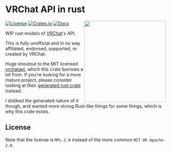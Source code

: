 # VRChat API in rust

<img align="right" width="256" height="256" src="https://github.com/onlivfe/vrc_rs/raw/main/logo.png"/>

[![License](https://img.shields.io/crates/l/vrc.svg)](https://github.com/onlivfe/vrc_rs/src/LICENSE)
[![Crates.io](https://img.shields.io/crates/v/vrc.svg)](https://crates.io/crates/vrc)
[![Docs](https://docs.rs/vrc/badge.svg)](https://docs.rs/crate/vrc/)

WIP rust models of [VRChat](https://store.steampowered.com/app/438100/VRChat/)'s API.

This is fully unofficial and in no way affiliated, endorsed, supported, or created by VRChat.

Huge shoutout to the MIT licensed [vrchatapi](https://vrchatapi.github.io), which this crate borrows a lot from.
If you're looking for a more mature project, please consider looking at their [generated rust crate](https://github.com/vrchatapi/vrchatapi-rust) instead.

I disliked the generated nature of it though, and wanted more strong Rust-like things for some things, which is why this crate exists.

## License

Note that the license is `MPL-2.0` instead of the more common `MIT OR Apache-2.0`.
